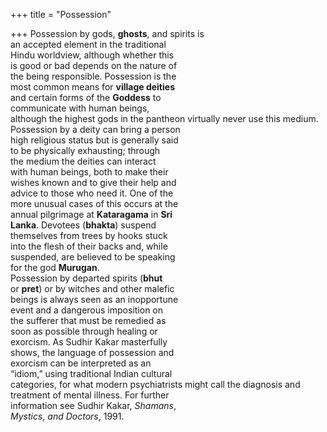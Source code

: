 +++
title = "Possession"

+++
Possession by gods, **ghosts**, and spirits is  
an accepted element in the traditional  
Hindu worldview, although whether this  
is good or bad depends on the nature of  
the being responsible. Possession is the  
most common means for **village deities**  
and certain forms of the **Goddess** to  
communicate with human beings,  
although the highest gods in the pantheon virtually never use this medium.  
Possession by a deity can bring a person  
high religious status but is generally said  
to be physically exhausting; through  
the medium the deities can interact  
with human beings, both to make their  
wishes known and to give their help and  
advice to those who need it. One of the  
more unusual cases of this occurs at the  
annual pilgrimage at **Kataragama** in **Sri**  
**Lanka**. Devotees (**bhakta**) suspend  
themselves from trees by hooks stuck  
into the flesh of their backs and, while  
suspended, are believed to be speaking  
for the god **Murugan**.  
Possession by departed spirits (**bhut**  
or **pret**) or by witches and other malefic  
beings is always seen as an inopportune  
event and a dangerous imposition on  
the sufferer that must be remedied as  
soon as possible through healing or  
exorcism. As Sudhir Kakar masterfully  
shows, the language of possession and  
exorcism can be interpreted as an  
“idiom,” using traditional Indian cultural  
categories, for what modern psychiatrists might call the diagnosis and treatment of mental illness. For further  
information see Sudhir Kakar, *Shamans*,  
*Mystics*, *and Doctors*, 1991.